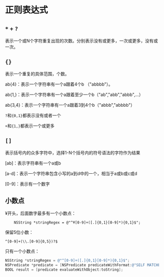 # 正则表达式

## `*` `+` `?`

表示一个或N个字符重复出现的次数。分别表示没有或更多，一次或更多，没有或一次。

## `{} `

表示一个重复的具体范围，个数。

ab{4}：表示一个字符串有一个a跟着4个b （"abbbb"）。

ab{1,}：表示一个字符串有一个a跟着至少一个b（"ab","abb","abbb",...）

ab{3,4}：表示一个字符串有一个a跟着3到4个b（"abbb","abbbb"）

`?`和`{0,1}`都表示没有或者一个

`+`和`{1,}`都表示一个或更多

## `[]`

表示括号内的众多字符中，选择1-N个括号内的符号语法的字符作为结果

[ab]：表示字符串有一个a或b

[a-d]：表示一个字符串包含小写的a到d中的一个，相当于a或b或c或d

[0-9]：表示有一个数字

## 小数点

¥开头，后面数字最多有一个小数点：

`    NSString *stringRegex = @"^¥[0-9]+([.]{0,1}[0-9]*){0,1}$";`

保留5位小数：

`^[0-9]+(\\.[0-9]{0,5})?$`

只有一个小数点：

```objective-c
NSString *stringRegex = @"^[0-9]+([.]{0,1}[0-9]*){0,1}$";
NSPredicate *predicate = [NSPredicate predicateWithFormat:@"SELF MATCHES %@", stringRegex];
BOOL result = [predicate evaluateWithObject:toString];
```

